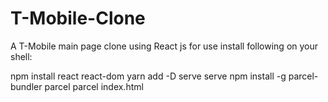 # T-Mobile-Clone
A T-Mobile main page clone using React js
for use install following on your shell:

npm install react react-dom
yarn add -D serve
serve
npm install -g parcel-bundler
parcel
parcel index.html
